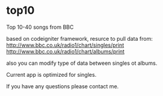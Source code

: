 top10
=====

Top 10-40 songs from BBC

based on codeigniter framework,
resurce to pull data from: 
http://www.bbc.co.uk/radio1/chart/singles/print
http://www.bbc.co.uk/radio1/chart/albums/print

also you can modify type of data between singles ot albums.

Current app is optimized for singles.

If you have any questions please contact me.